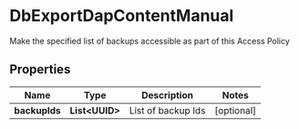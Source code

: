 

# DbExportDapContentManual

Make the specified list of backups accessible as part of this Access Policy

## Properties

Name | Type | Description | Notes
------------ | ------------- | ------------- | -------------
**backupIds** | **List&lt;UUID&gt;** | List of backup Ids |  [optional]



